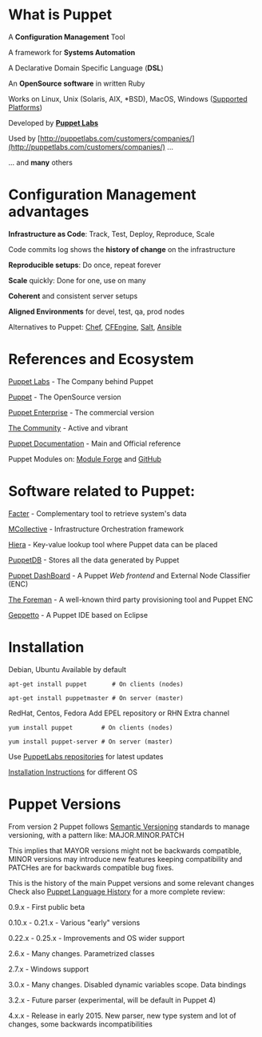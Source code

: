 # What is Puppet

  A **Configuration Management** Tool

  A framework for **Systems Automation**

  A Declarative Domain Specific Language (**DSL**)

  An **OpenSource software** in written Ruby

  Works on Linux, Unix (Solaris, AIX, *BSD), MacOS, Windows ([Supported Platforms](http://docs.puppetlabs.com/guides/platforms.html))

  Developed by **[Puppet Labs](http://puppetlabs.com)**

  Used by [http://puppetlabs.com/customers/companies/](http://puppetlabs.com/customers/companies/) ...

  ... and **many** others


# Configuration Management advantages

  **Infrastructure as Code**: Track, Test, Deploy, Reproduce, Scale

  Code commits log shows the **history of change** on the infrastructure

  **Reproducible setups**: Do once, repeat forever

  **Scale** quickly: Done for one, use on many

  **Coherent** and consistent server setups

  **Aligned Environments** for devel, test, qa, prod nodes

  Alternatives to Puppet: [Chef](http://www.opscode.com/chef/), [CFEngine](http://cfengine.com/), [Salt](http://saltstack.com/), [Ansible](http://www.ansibleworks.com/)

# References and Ecosystem

  [Puppet Labs](http://puppetlabs.com) - The Company behind Puppet

  [Puppet](http://puppetlabs.com/puppet/puppet-open-source/) - The OpenSource version

  [Puppet Enterprise](http://puppetlabs.com/puppet/puppet-enterprise/) - The commercial version

  [The Community](http://puppetlabs.com/community/overview/) - Active and vibrant

  [Puppet Documentation](http://docs.puppetlabs.com/) - Main and Official reference

  Puppet Modules on: [Module Forge](http://forge.puppetlabs.com) and [GitHub](https://github.com/search?q=puppet)

# Software related to Puppet:

  [Facter](http://docs.puppetlabs.com/facter/) - Complementary tool to retrieve system's data

  [MCollective](http://docs.puppetlabs.com/mcollective/) - Infrastructure Orchestration framework

  [Hiera](http://docs.puppetlabs.com/hiera/1/) - Key-value lookup tool where Puppet data can be placed

  [PuppetDB](http://docs.puppetlabs.com/puppetdb/1/) - Stores all the data generated by Puppet

  [Puppet DashBoard](http://docs.puppetlabs.com/dashboard/) - A Puppet *Web frontend* and External Node Classifier (ENC)

  [The Foreman](http://theforeman.org/) - A well-known third party provisioning tool and Puppet ENC

  [Geppetto](http://cloudsmith.github.com/geppetto) - A Puppet IDE based on Eclipse


# Installation

  Debian, Ubuntu
  Available by default

    apt-get install puppet       # On clients (nodes)

    apt-get install puppetmaster # On server (master)

  RedHat, Centos, Fedora
  Add EPEL repository or RHN Extra channel

    yum install puppet        # On clients (nodes)

    yum install puppet-server # On server (master)

  Use [PuppetLabs repositories](http://docs.puppetlabs.com/guides/puppetlabs_package_repositories.html) for latest updates

  [Installation Instructions](http://docs.puppetlabs.com/guides/installation.html) for different OS

# Puppet Versions

From version 2 Puppet follows [Semantic Versioning](http://semver.org/) standards to manage versioning, with a pattern like: MAJOR.MINOR.PATCH

This implies that MAYOR versions might not be backwards compatible, MINOR versions may introduce new features keeping compatibility and PATCHes are for backwards compatible bug fixes.

This is the history of the main Puppet versions and some relevant changes
Check also [Puppet Language History](http://docs.puppetlabs.com/guides/language_history.html) for a more complete review:

  0.9.x  - First public beta

  0.10.x - 0.21.x - Various "early" versions

  0.22.x - 0.25.x - Improvements and OS wider support

  2.6.x  - Many changes. Parametrized classes

  2.7.x  - Windows support

  3.0.x  - Many changes. Disabled dynamic variables scope. Data bindings

  3.2.x  - Future parser (experimental, will be default in Puppet 4)

  4.x.x  - Release in early 2015. New parser, new type system and lot of changes, some backwards incompatibilities
